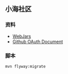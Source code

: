 ## 小海社区

### 资料
- [WebJars](https://www.webjars.org/)
- [Github OAuth Document](https://developer.github.com/apps/building-oauth-apps/creating-an-oauth-app/)


### 脚本
```bash
mvn flyway:migrate
```